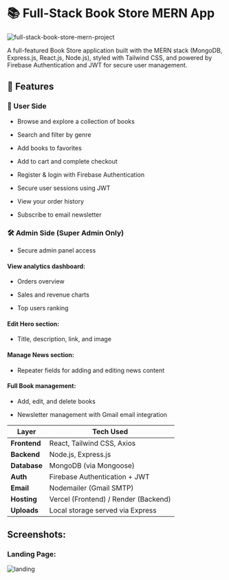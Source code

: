 # 📚 Full-Stack Book Store MERN App

![full-stack-book-store-mern-project]()

A full-featured Book Store application built with the MERN stack (MongoDB, Express.js, React.js, Node.js), styled with Tailwind CSS, and powered by Firebase Authentication and JWT for secure user management.

## 🛒 Features

### 👥 User Side

- Browse and explore a collection of books

- Search and filter by genre

- Add books to favorites

- Add to cart and complete checkout

- Register & login with Firebase Authentication

- Secure user sessions using JWT

- View your order history

- Subscribe to email newsletter

### 🛠️ Admin Side (Super Admin Only)

- Secure admin panel access

#### View analytics dashboard:

- Orders overview

- Sales and revenue charts

- Top users ranking

#### Edit Hero section:

- Title, description, link, and image

#### Manage News section:

- Repeater fields for adding and editing news content

#### Full Book management:

- Add, edit, and delete books

- Newsletter management with Gmail email integration


| Layer        | Tech Used                            |
| ------------ | ------------------------------------ |
| **Frontend** | React, Tailwind CSS, Axios           |
| **Backend**  | Node.js, Express.js                  |
| **Database** | MongoDB (via Mongoose)               |
| **Auth**     | Firebase Authentication + JWT        |
| **Email**    | Nodemailer (Gmail SMTP)              |
| **Hosting**  | Vercel (Frontend) / Render (Backend) |
| **Uploads**  | Local storage served via Express     |


## Screenshots:

### Landing Page:
![landing]()